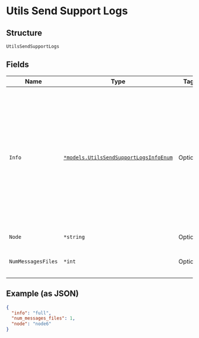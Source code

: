 
# Utils Send Support Logs

## Structure

`UtilsSendSupportLogs`

## Fields

| Name | Type | Tags | Description |
|  --- | --- | --- | --- |
| `Info` | [`*models.UtilsSendSupportLogsInfoEnum`](../../doc/models/utils-send-support-logs-info-enum.md) | Optional | optional, enum:<br><br>* `code-dumps`: Upload all core dump files, if any found<br>* `full`: Upload 1 file with output of `request support information`, 1 file that concatenates all `/var/log/outbound-ssh.log*` files, all core dump files, the 5 most recent `/var/log/messages*` files, and Mist agent logs<br>* `messages`: Upload 1 to 10 `/var/log/messages*` files<br>* `outbound-ssh`: Upload 1 file that concatenates all `/var/log/outbound-ssh.log*` files<br>* `process`: Upload 1 file with output of show `system processes extensive` *``var-logs`: Upload all non-empty files in the`/var/log/`directory<br>**Default**:`"full"` |
| `Node` | `*string` | Optional | optional: for SSR, if node is not present, both nodes support files are uploaded |
| `NumMessagesFiles` | `*int` | Optional | optional: number of most recent messages files to upload.<br>**Default**: `1`<br>**Constraints**: `>= 1`, `<= 10` |

## Example (as JSON)

```json
{
  "info": "full",
  "num_messages_files": 1,
  "node": "node6"
}
```

